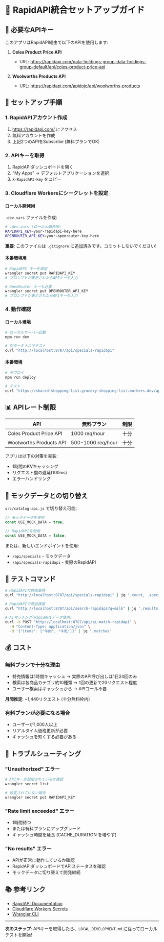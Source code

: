 # 🔐 RapidAPI統合セットアップガイド

## 📝 必要なAPIキー

このアプリはRapidAPI経由で以下のAPIを使用します:

1. **Coles Product Price API**
   - URL: https://rapidapi.com/data-holdings-group-data-holdings-group-default/api/coles-product-price-api
   
2. **Woolworths Products API**
   - URL: https://rapidapi.com/apidojo/api/woolworths-products

## 🚀 セットアップ手順

### 1. RapidAPIアカウント作成

1. https://rapidapi.com/ にアクセス
2. 無料アカウントを作成
3. 上記2つのAPIをSubscribe (無料プランでOK)

### 2. APIキーを取得

1. RapidAPIダッシュボードを開く
2. "My Apps" → デフォルトアプリケーションを選択
3. `X-RapidAPI-Key` をコピー

### 3. Cloudflare Workersにシークレットを設定

#### ローカル開発用

`.dev.vars` ファイルを作成:

```bash
# .dev.vars (ローカル開発用)
RAPIDAPI_KEY=your-rapidapi-key-here
OPENROUTER_API_KEY=your-openrouter-key-here
```

**重要**: このファイルは `.gitignore` に追加済みです。コミットしないでください!

#### 本番環境用

```bash
# RapidAPI キーを設定
wrangler secret put RAPIDAPI_KEY
# プロンプトが表示されたらAPIキーを入力

# OpenRouter キーも必要
wrangler secret put OPENROUTER_API_KEY
# プロンプトが表示されたらAPIキーを入力
```

### 4. 動作確認

#### ローカル環境

```bash
# ローカルサーバー起動
npm run dev

# 別ターミナルでテスト
curl "http://localhost:8787/api/specials-rapidapi"
```

#### 本番環境

```bash
# デプロイ
npm run deploy

# テスト
curl "https://shared-shopping-list.grocery-shopping-list.workers.dev/api/specials-rapidapi"
```

## 📊 APIレート制限

| API | 無料プラン | 制限 |
|-----|----------|------|
| Coles Product Price API | 1000 req/hour | 十分 |
| Woolworths Products API | 500-1000 req/hour | 十分 |

アプリは以下の対策を実装:
- 1時間のKVキャッシング
- リクエスト間の遅延(100ms)
- エラーハンドリング

## 🔄 モックデータとの切り替え

`src/catalog-api.js` で切り替え可能:

```javascript
// モックデータを使用
const USE_MOCK_DATA = true;

// RapidAPIを使用
const USE_MOCK_DATA = false;
```

または、新しいエンドポイントを使用:

- `/api/specials` - モックデータ
- `/api/specials-rapidapi` - 実際のRapidAPI

## 🧪 テストコマンド

```bash
# RapidAPIで特売取得
curl "http://localhost:8787/api/specials-rapidapi" | jq '.count, .specials[0:3]'

# RapidAPIで商品検索
curl "http://localhost:8787/api/search-rapidapi?q=milk" | jq '.results[0:3]'

# AIマッチング(RapidAPIデータ使用)
curl -X POST "http://localhost:8787/api/ai-match-rapidapi" \
  -H "Content-Type: application/json" \
  -d '{"items": ["牛肉", "牛乳"]}' | jq '.matches'
```

## 💰 コスト

### 無料プランで十分な理由

- 特売情報は1時間キャッシュ → 実際のAPI呼び出しは1日24回のみ
- 検索は各商品カテゴリ約10種類 → 1回の更新で20リクエスト程度
- ユーザー検索はキャッシュから → APIコール不要

**月間推定**: ~1,440リクエスト (十分無料枠内)

### 有料プランが必要になる場合

- ユーザーが1,000人以上
- リアルタイム価格更新が必要
- キャッシュを短くする必要がある

## 🐛 トラブルシューティング

### "Unauthorized" エラー

```bash
# APIキーが設定されているか確認
wrangler secret list

# 設定されていない場合
wrangler secret put RAPIDAPI_KEY
```

### "Rate limit exceeded" エラー

- 1時間待つ
- または有料プランにアップグレード
- キャッシュ時間を延長 (CACHE_DURATION を増やす)

### "No results" エラー

- APIが正常に動作しているか確認
- RapidAPIダッシュボードでAPIステータスを確認
- モックデータに切り替えて開発継続

## 📚 参考リンク

- [RapidAPI Documentation](https://docs.rapidapi.com/)
- [Cloudflare Workers Secrets](https://developers.cloudflare.com/workers/configuration/secrets/)
- [Wrangler CLI](https://developers.cloudflare.com/workers/wrangler/)

---

**次のステップ**: APIキーを取得したら、`LOCAL_DEVELOPMENT.md` に従ってローカルテストを開始!
